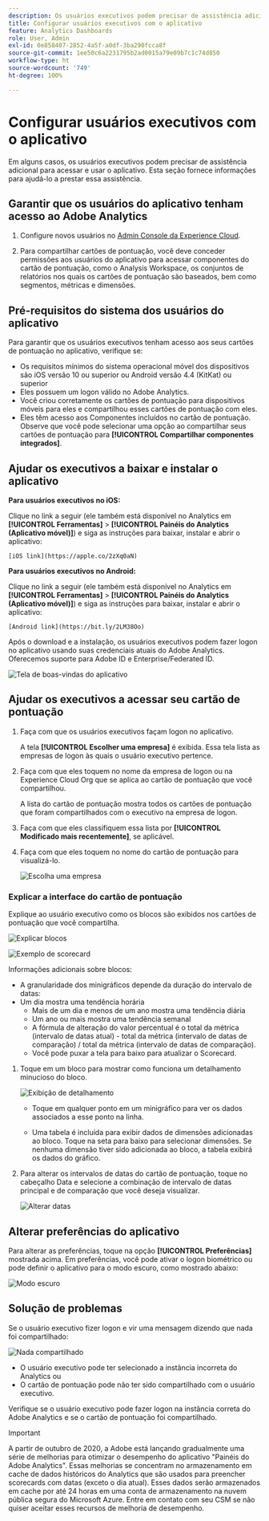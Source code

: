 ```yaml
---
description: Os usuários executivos podem precisar de assistência adicional para acessar e usar o aplicativo. Esta seção fornece informações para ajudá-lo a prestar essa assistência.
title: Configurar usuários executivos com o aplicativo
feature: Analytics Dashboards
role: User, Admin
exl-id: 0e858407-2852-4a5f-a0df-3ba290fcca8f
source-git-commit: 1ee50c6a2231795b2ad0015a79e09b7c1c74d850
workflow-type: ht
source-wordcount: '749'
ht-degree: 100%

---
```


# Configurar usuários executivos com o aplicativo

Em alguns casos, os usuários executivos podem precisar de assistência adicional para acessar e usar o aplicativo. Esta seção fornece informações para ajudá-lo a prestar essa assistência.

## Garantir que os usuários do aplicativo tenham acesso ao Adobe Analytics

1. Configure novos usuários no [Admin Console da Experience Cloud](/help/admin/admin-console/permissions/product-profile.md).

1. Para compartilhar cartões de pontuação, você deve conceder permissões aos usuários do aplicativo para acessar componentes do cartão de pontuação, como o Analysis Workspace, os conjuntos de relatórios nos quais os cartões de pontuação são baseados, bem como segmentos, métricas e dimensões.

## Pré-requisitos do sistema dos usuários do aplicativo

Para garantir que os usuários executivos tenham acesso aos seus cartões de pontuação no aplicativo, verifique se:

* Os requisitos mínimos do sistema operacional móvel dos dispositivos são iOS versão 10 ou superior ou Android versão 4.4 (KitKat) ou superior
* Eles possuem um logon válido no Adobe Analytics.
* Você criou corretamente os cartões de pontuação para dispositivos móveis para eles e compartilhou esses cartões de pontuação com eles.
* Eles têm acesso aos Componentes incluídos no cartão de pontuação. Observe que você pode selecionar uma opção ao compartilhar seus cartões de pontuação para **[!UICONTROL Compartilhar componentes integrados]**.

## Ajudar os executivos a baixar e instalar o aplicativo

**Para usuários executivos no iOS:**

Clique no link a seguir (ele também está disponível no Analytics em **[!UICONTROL Ferramentas]** > **[!UICONTROL Painéis do Analytics (Aplicativo móvel)]**) e siga as instruções para baixar, instalar e abrir o aplicativo:

`[iOS link](https://apple.co/2zXq0aN)`

**Para usuários executivos no Android:**

Clique no link a seguir (ele também está disponível no Analytics em **[!UICONTROL Ferramentas]** > **[!UICONTROL Painéis do Analytics (Aplicativo móvel)]**) e siga as instruções para baixar, instalar e abrir o aplicativo:

`[Android link](https://bit.ly/2LM38Oo)`

Após o download e a instalação, os usuários executivos podem fazer logon no aplicativo usando suas credenciais atuais do Adobe Analytics. Oferecemos suporte para Adobe ID e Enterprise/Federated ID.

![Tela de boas-vindas do aplicativo](assets/welcome.png)

## Ajudar os executivos a acessar seu cartão de pontuação

1. Faça com que os usuários executivos façam logon no aplicativo.

   A tela **[!UICONTROL Escolher uma empresa]** é exibida. Essa tela lista as empresas de logon às quais o usuário executivo pertence.

1. Faça com que eles toquem no nome da empresa de logon ou na Experience Cloud Org que se aplica ao cartão de pontuação que você compartilhou.

   A lista do cartão de pontuação mostra todos os cartões de pontuação que foram compartilhados com o executivo na empresa de logon.

1. Faça com que eles classifiquem essa lista por **[!UICONTROL Modificado mais recentemente]**, se aplicável.

1. Faça com que eles toquem no nome do cartão de pontuação para visualizá-lo.

   ![Escolha uma empresa](assets/accesscard.png)


### Explicar a interface do cartão de pontuação

Explique ao usuário executivo como os blocos são exibidos nos cartões de pontuação que você compartilha.

![Explicar blocos](assets/newexplain.png)

![Exemplo de scorecard](assets/intro_scorecard.png)

Informações adicionais sobre blocos:

* A granularidade dos minigráficos depende da duração do intervalo de datas:
* Um dia mostra uma tendência horária
   * Mais de um dia e menos de um ano mostra uma tendência diária
   * Um ano ou mais mostra uma tendência semanal
   * A fórmula de alteração do valor percentual é o total da métrica (intervalo de datas atual) - total da métrica (intervalo de datas de comparação) / total da métrica (intervalo de datas de comparação).
   * Você pode puxar a tela para baixo para atualizar o Scorecard.


1. Toque em um bloco para mostrar como funciona um detalhamento minucioso do bloco.

   ![Exibição de detalhamento](assets/sparkline.png)

   * Toque em qualquer ponto em um minigráfico para ver os dados associados a esse ponto na linha.

   * Uma tabela é incluída para exibir dados de dimensões adicionadas ao bloco. Toque na seta para baixo para selecionar dimensões. Se nenhuma dimensão tiver sido adicionada ao bloco, a tabela exibirá os dados do gráfico.

1. Para alterar os intervalos de datas do cartão de pontuação, toque no cabeçalho Data e selecione a combinação de intervalo de datas principal e de comparação que você deseja visualizar.

   ![Alterar datas](assets/changedate.png)

## Alterar preferências do aplicativo

Para alterar as preferências, toque na opção **[!UICONTROL Preferências]** mostrada acima. Em preferências, você pode ativar o logon biométrico ou pode definir o aplicativo para o modo escuro, como mostrado abaixo:

![Modo escuro](assets/darkmode.png)

## Solução de problemas

Se o usuário executivo fizer logon e vir uma mensagem dizendo que nada foi compartilhado:

![Nada compartilhado](assets/nothing.png)

* O usuário executivo pode ter selecionado a instância incorreta do Analytics ou
* O cartão de pontuação pode não ter sido compartilhado com o usuário executivo.

Verifique se o usuário executivo pode fazer logon na instância correta do Adobe Analytics e se o cartão de pontuação foi compartilhado.

>[!IMPORTANT]
>
>A partir de outubro de 2020, a Adobe está lançando gradualmente uma série de melhorias para otimizar o desempenho do aplicativo &quot;Painéis do Adobe Analytics&quot;. Essas melhorias se concentram no armazenamento em cache de dados históricos do Analytics que são usados para preencher scorecards com datas (exceto o dia atual). Esses dados serão armazenados em cache por até 24 horas em uma conta de armazenamento na nuvem pública segura do Microsoft Azure. Entre em contato com seu CSM se não quiser aceitar esses recursos de melhoria de desempenho.

